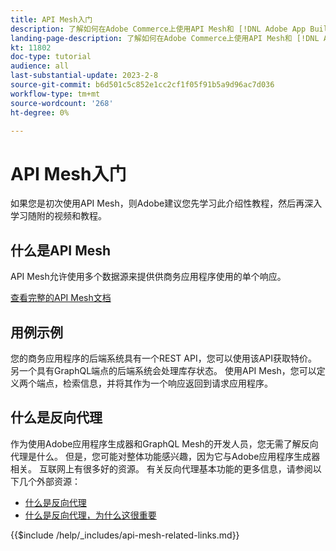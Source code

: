 ```yaml
---
title: API Mesh入门
description: 了解如何在Adobe Commerce上使用API Mesh和 [!DNL Adobe App Builder]. 了解有关安装Adobe Developer、处理项目、创建图形反向代理等的信息。
landing-page-description: 了解如何在Adobe Commerce上使用API Mesh和 [!DNL Adobe App Builder]. 了解如何安装AdobeIO、处理项目、创建图形反向代理等。
kt: 11802
doc-type: tutorial
audience: all
last-substantial-update: 2023-2-8
source-git-commit: b6d501c5c852e1cc2cf1f05f91b5a9d96ac7d036
workflow-type: tm+mt
source-wordcount: '268'
ht-degree: 0%

---
```


# API Mesh入门

如果您是初次使用API Mesh，则Adobe建议您先学习此介绍性教程，然后再深入学习随附的视频和教程。

## 什么是API Mesh

API Mesh允许使用多个数据源来提供供商务应用程序使用的单个响应。

[查看完整的API Mesh文档](https://developer.adobe.com/graphql-mesh-gateway/gateway/overview/)

## 用例示例

您的商务应用程序的后端系统具有一个REST API，您可以使用该API获取特价。 另一个具有GraphQL端点的后端系统会处理库存状态。 使用API Mesh，您可以定义两个端点，检索信息，并将其作为一个响应返回到请求应用程序。

## 什么是反向代理

作为使用Adobe应用程序生成器和GraphQL Mesh的开发人员，您无需了解反向代理是什么。 但是，您可能对整体功能感兴趣，因为它与Adobe应用程序生成器相关。 互联网上有很多好的资源。
有关反向代理基本功能的更多信息，请参阅以下几个外部资源：

* [什么是反向代理](https://www.imperva.com/learn/performance/reverse-proxy/)
* [什么是反向代理，为什么这很重要](https://blog.hubspot.com/website/reverse-proxy)

{{$include /help/_includes/api-mesh-related-links.md}}
